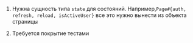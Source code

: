 1. Нужна сущность типа `state` для состояний.
Например,`Page#{auth, refresh, reload, isActiveUser}` все это нужно вынести из объекта страницы

2. Требуется покрытие тестами